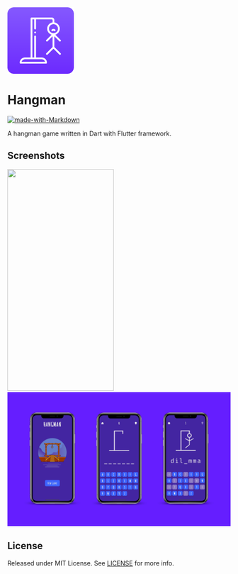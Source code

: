 <img width="150" height="150" src="./res/documentation/icon.png" />

# Hangman
[![made-with-Markdown](https://img.shields.io/badge/Made%20with-Flutter-1389FD.svg)](http://flutter.dev)

A hangman game written in Dart with Flutter framework.

## Screenshots
<img src="./res/documentation/hangman_animation.gif" width="240" height="500" />

<img src="./res/documentation/mockup.jpg">

## License

Released under MIT License. See [LICENSE](LICENSE) for more info.
